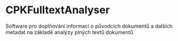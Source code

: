 # CPKFulltextAnalyser
Software pro doplňování informací o původcích dokumentů a dalších metadat na základě analýzy plných textů dokumentů

